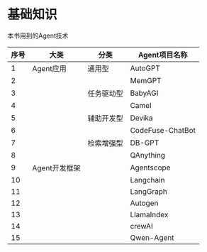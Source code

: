 # 基础知识

本书用到的Agent技术

| 序号 | 大类          | 分类       | Agent项目名称    |
| ---- | ------------- | ---------- | ---------------- |
| 1    | Agent应用     | 通用型     | AutoGPT          |
| 2    |               |            | MemGPT           |
| 3    |               | 任务驱动型 | BabyAGI          |
| 4    |               |            | Camel            |
| 5    |               | 辅助开发型 | Devika           |
| 6    |               |            | CodeFuse-ChatBot |
| 7    |               | 检索增强型 | DB-GPT           |
| 8    |               |            | QAnything        |
| 9    | Agent开发框架 |            | Agentscope       |
| 10   |               |            | Langchain        |
| 11   |               |            | LangGraph        |
| 12   |               |            | Autogen          |
| 13   |               |            | LlamaIndex       |
| 14   |               |            | crewAI           |
| 15   |               |            | Qwen-Agent       |

